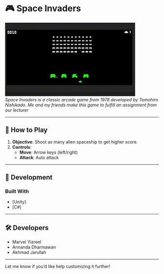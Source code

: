 # 🎮 Space Invaders

![Game Preview](https://github.com/Marvel033/SPACEama/blob/main/SpaceInvaderzgif.gif?raw=true)  
*Space Invaders is  a classic arcade game from 1978 developed by Tomohiro Nishikado. Me and my friends make this game to fulfill an assignment from our lecturer*

---

## 📖 How to Play
1. **Objective**: Shoot as many alien spaceship to get higher score.
2. **Controls**:  
   - **Move**: Arrow keys (left/right)
   - **Attack**: Auto attack

---

## 👾 Development
### Built With
- [Unity]
- [C#]

---

## 🛠️ Developers 
- Marvel Yizreel
- Annanda Dharmawan
- Akhmad Jarullah
---

Let me know if you’d like help customizing it further!
